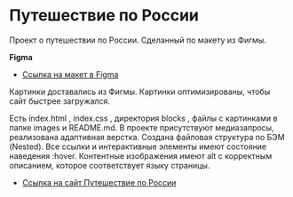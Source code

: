 # Путешествие по России

Проект о путешествии по России.
Сделанный по макету из Фигмы.

**Figma**

* [Ссылка на макет в Figma](https://www.figma.com/file/5S2WSbEFL6awjVWJ0NWL8Q/Sprint-3_-Russia-_-desktop-mobile?node-id=28503%3A0)

Картинки доставались из Фигмы. Картинки оптимизированы, чтобы сайт быстрее загружался.

Есть index.html , index.css , директория blocks , файлы с картинками в папке images и README.md. В проекте присутствуют медиазапросы, реализована адаптивная верстка. Создана файловая структура по БЭМ (Nested). Все ссылки и интерактивные элементы имеют состояние наведения :hover. Контентные изображения имеют alt с корректным описанием, которое соответствует языку страницы.

* [Ссылка на сайт Путешествие по России](https://arinapristupa.github.io/russian-travel/)